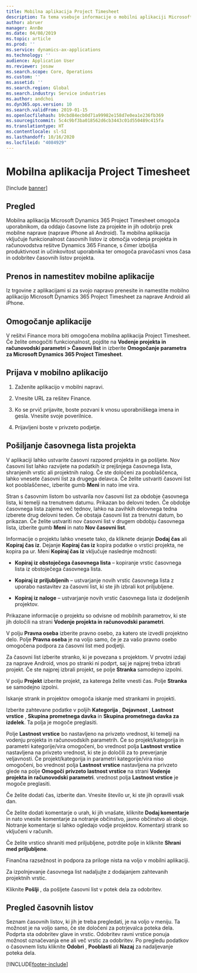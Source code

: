 ```yaml
---
title: Mobilna aplikacija Project Timesheet
description: Ta tema vsebuje informacije o mobilni aplikaciji Microsoft Dynamics 365 Project Timesheet. Mobilna aplikacija Project Timesheet omogoča uporabnikom, da oddajo časovne liste za projekte in jih odobrijo prek mobilne naprave.
author: abruer
manager: AnnBe
ms.date: 04/08/2019
ms.topic: article
ms.prod: ''
ms.service: dynamics-ax-applications
ms.technology: ''
audience: Application User
ms.reviewer: josaw
ms.search.scope: Core, Operations
ms.custom: ''
ms.assetid: ''
ms.search.region: Global
ms.search.industry: Service industries
ms.author: andchoi
ms.dyn365.ops.version: 10
ms.search.validFrom: 2019-01-15
ms.openlocfilehash: b9cbd84ecb0d71a99982e158d7e0ea1e236fb369
ms.sourcegitcommit: 5c4c9bf3ba018562d6cb3443c01d550489c415fa
ms.translationtype: HT
ms.contentlocale: sl-SI
ms.lasthandoff: 10/16/2020
ms.locfileid: "4084929"
---
```

# <a name="project-timesheet-mobile-application"></a>Mobilna aplikacija Project Timesheet

[!include [banner](../includes/banner.md)]

## <a name="overview"></a>Pregled

Mobilna aplikacija Microsoft Dynamics 365 Project Timesheet omogoča uporabnikom, da oddajo časovne liste za projekte in jih odobrijo prek mobilne naprave (naprave iPhone ali Android). Ta mobilna aplikacija vključuje funkcionalnost časovnih listov iz območja vodenja projekta in računovodstva rešitve Dynamics 365 Finance, s čimer izboljša produktivnost in učinkovitost uporabnika ter omogoča pravočasni vnos časa in odobritev časovnih listov projekta.

## <a name="download-and-install-the-mobile-app"></a>Prenos in namestitev mobilne aplikacije

Iz trgovine z aplikacijami si za svojo napravo prenesite in namestite mobilno aplikacijo Microsoft Dynamics 365 Project Timesheet za naprave Android ali iPhone.

## <a name="enable-the-app"></a>Omogočanje aplikacije 

V rešitvi Finance mora biti omogočena mobilna aplikacija Project Timesheet. Če želite omogočiti funkcionalnost, pojdite na **Vodenje projekta in računovodski parametri \> Časovni list** in izberite **Omogočanje parametra za Microsoft Dynamics 365 Project Timesheet**.

## <a name="sign-in-to-the-app"></a>Prijava v mobilno aplikacijo

1.  Zaženite aplikacijo v mobilni napravi.

2.  Vnesite URL za rešitev Finance.

3.  Ko se prvič prijavite, boste pozvani k vnosu uporabniškega imena in gesla. Vnesite svoje poverilnice.

4.  Prijavljeni boste v privzeto podjetje.

## <a name="submit-a-project-timesheet"></a>Pošiljanje časovnega lista projekta

V aplikaciji lahko ustvarite časovni razpored projekta in ga pošljete. Nov časovni list lahko razvijete na podatkih iz prejšnjega časovnega lista, shranjenih vrstic ali projektnih nalog. Če ste določeni za pooblaščenca, lahko vnesete časovni list za drugega delavca. Če želite ustvariti časovni list kot pooblaščenec, izberite gumb **Meni** in nato ime vira.

Stran s časovnim listom bo ustvarila nov časovni list za obdobje časovnega lista, ki temelji na trenutnem datumu. Prikazan bo delovni teden. Če obdobje časovnega lista zajema več tednov, lahko na zavihkih delovnega tedna izberete drug delovni teden.
Če obstaja časovni list za trenutni datum, bo prikazan. Če želite ustvariti nov časovni list v drugem obdobju časovnega lista, izberite gumb **Meni** in nato **Nov časovni list**.

Informacije o projektu lahko vnesete tako, da kliknete dejanje **Dodaj čas** ali **Kopiraj čas iz**. Dejanje **Kopiraj čas iz** kopira podatke o vrstici projekta, ne kopira pa ur. Meni **Kopiraj čas iz** vključuje naslednje možnosti:

- **Kopiraj iz obstoječega časovnega lista** – kopiranje vrstic časovnega lista iz obstoječega časovnega lista.

- **Kopiraj iz priljubljenih** – ustvarjanje novih vrstic časovnega lista z uporabo nastavitev za časovni list, ki ste jih izbrali kot priljubljene.

- **Kopiraj iz naloge** – ustvarjanje novih vrstic časovnega lista iz dodeljenih projektov.

Prikazane informacije o projektu so odvisne od mobilnih parametrov, ki ste jih določili na strani **Vodenje projekta in računovodski parametri**.

V polju **Pravna oseba** izberite pravno osebo, za katero ste izvedli projektno delo. Polje **Pravna oseba** je na voljo samo, če je za vašo pravno osebo omogočena podpora za časovni list med podjetji.

Za časovni list izberite stranko, ki je povezana s projektom. V prvotni izdaji za naprave Android, vnos po stranki ni podprt, saj je najprej treba izbrati projekt. Če ste najprej izbrali projekt, se polje **Stranka** samodejno izpolni.

V polju **Projekt** izberite projekt, za katerega želite vnesti čas. Polje **Stranka** se samodejno izpolni.

Iskanje strank in projektov omogoča iskanje med strankami in projekti.

Izberite zahtevane podatke v poljih **Kategorija** , **Dejavnost** , **Lastnost vrstice** , **Skupina prometnega davka** in **Skupina prometnega davka za izdelek**. Ta polja je mogoče preglasiti.

Polje **Lastnost vrstice** bo nastavljeno na privzeto vrednost, ki temelji na vodenju projekta in računovodskih parametrih. Če so projekt/kategorija in parametri kategorije/vira omogočeni, bo vrednost polja **Lastnost vrstice** nastavljena na privzeto vrednost, ki ste jo določili za to preverjanje veljavnosti. Če projekt/kategorija in parametri kategorije/vira niso omogočeni, bo vrednost polja **Lastnost vrstice** nastavljena na privzeto glede na polje **Omogoči privzeto lastnost vrstice** na strani **Vodenje projekta in računovodski parametri**. vrednost polja **Lastnost vrstice** je mogoče preglasiti.

Če želite dodati čas, izberite dan. Vnesite število ur, ki ste jih opravili vsak dan.

Če želite dodati komentarje o urah, ki jih vnašate, kliknite **Dodaj komentarje** in nato vnesite komentarje za notranje občinstvo, javno občinstvo ali oboje.
Notranje komentarje si lahko ogledajo vodje projektov. Komentarji strank so vključeni v računih.

Če želite vrstico shraniti med priljubljene, potrdite polje in kliknite **Shrani med priljubljene**.

Finančna razsežnost in podpora za priloge nista na voljo v mobilni aplikaciji.

Za izpolnjevanje časovnega list nadaljujte z dodajanjem zahtevanih projektnih vrstic.

Kliknite **Pošlji** , da pošljete časovni list v potek dela za odobritev.

## <a name="review-timesheets"></a>Pregled časovnih listov

Seznam časovnih listov, ki jih je treba pregledati, je na voljo v meniju. Ta možnost je na voljo samo, če ste določeni za potrjevalca poteka dela. Podprta sta odobritev glave in vrstic. Odobritev ravni vrstice ponuja možnost označevanja ene ali več vrstic za odobritev. Po pregledu podatkov o časovnem listu kliknite **Odobri** , **Pooblasti** ali **Nazaj** za nadaljevanje poteka dela.


[!INCLUDE[footer-include](../includes/footer-banner.md)]